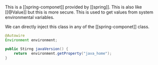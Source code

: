 
This is a [[spring-componet]] provided by [[spring]]. This is also like [[@Value]] but this is more secure. This is used to get values from system environmental variables.

We can directly inject this class in any of the [[spring-componet]] class.

```java
@Autowire
Environment environment;

public Stirng javaVersion() {
	return  environment.getProperty("java_home");
}

```
